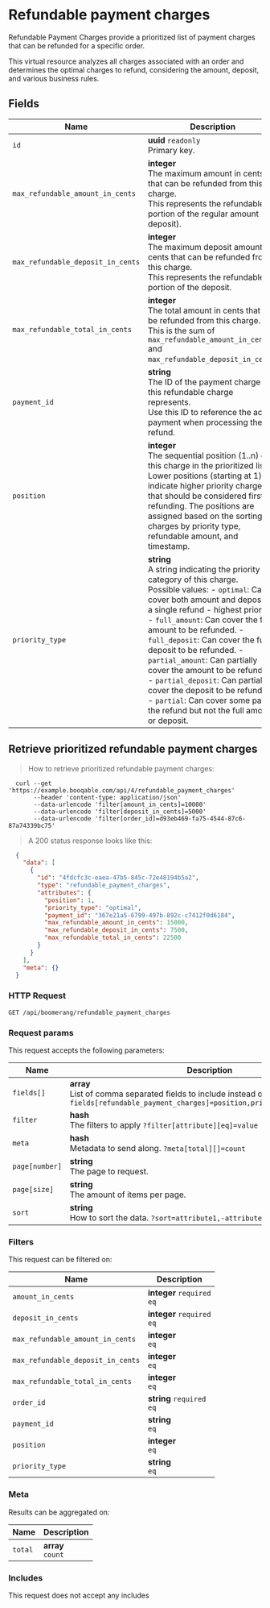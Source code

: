 # Refundable payment charges

Refundable Payment Charges provide a prioritized list of payment charges that can be refunded for a specific order.

This virtual resource analyzes all charges associated with an order and determines the optimal charges to refund,
considering the amount, deposit, and various business rules.

## Fields

 Name | Description
-- | --
`id` | **uuid** `readonly`<br>Primary key.
`max_refundable_amount_in_cents` | **integer** <br>The maximum amount in cents that can be refunded from this charge.<br>This represents the refundable portion of the regular amount (not deposit). 
`max_refundable_deposit_in_cents` | **integer** <br>The maximum deposit amount in cents that can be refunded from this charge.<br>This represents the refundable portion of the deposit. 
`max_refundable_total_in_cents` | **integer** <br>The total amount in cents that can be refunded from this charge.<br>This is the sum of `max_refundable_amount_in_cents` and `max_refundable_deposit_in_cents`. 
`payment_id` | **string** <br>The ID of the payment charge that this refundable charge represents.<br>Use this ID to reference the actual payment when processing the refund. 
`position` | **integer** <br>The sequential position (1..n) of this charge in the prioritized list.<br>Lower positions (starting at 1) indicate higher priority charges that should be considered first for refunding. The positions are assigned based on the sorting of charges by priority type, refundable amount, and timestamp. 
`priority_type` | **string** <br>A string indicating the priority category of this charge.<br>Possible values: - `optimal`: Can cover both amount and deposit in a single refund - highest priority. - `full_amount`: Can cover the full amount to be refunded. - `full_deposit`: Can cover the full deposit to be refunded. - `partial_amount`: Can partially cover the amount to be refunded. - `partial_deposit`: Can partially cover the deposit to be refunded. - `partial`: Can cover some part of the refund but not the full amount or deposit. 


## Retrieve prioritized refundable payment charges


> How to retrieve prioritized refundable payment charges:

```shell
  curl --get 'https://example.booqable.com/api/4/refundable_payment_charges'
       --header 'content-type: application/json'
       --data-urlencode 'filter[amount_in_cents]=10000'
       --data-urlencode 'filter[deposit_in_cents]=5000'
       --data-urlencode 'filter[order_id]=d93eb469-fa75-4544-87c6-87a74339bc75'
```

> A 200 status response looks like this:

```json
  {
    "data": [
      {
        "id": "4fdcfc3c-eaea-47b5-845c-72e48194b5a2",
        "type": "refundable_payment_charges",
        "attributes": {
          "position": 1,
          "priority_type": "optimal",
          "payment_id": "367e21a5-6799-497b-892c-c7412f0d6184",
          "max_refundable_amount_in_cents": 15000,
          "max_refundable_deposit_in_cents": 7500,
          "max_refundable_total_in_cents": 22500
        }
      }
    ],
    "meta": {}
  }
```

### HTTP Request

`GET /api/boomerang/refundable_payment_charges`

### Request params

This request accepts the following parameters:

Name | Description
-- | --
`fields[]` | **array** <br>List of comma separated fields to include instead of the default fields. `?fields[refundable_payment_charges]=position,priority_type,payment_id`
`filter` | **hash** <br>The filters to apply `?filter[attribute][eq]=value`
`meta` | **hash** <br>Metadata to send along. `?meta[total][]=count`
`page[number]` | **string** <br>The page to request.
`page[size]` | **string** <br>The amount of items per page.
`sort` | **string** <br>How to sort the data. `?sort=attribute1,-attribute2`


### Filters

This request can be filtered on:

Name | Description
-- | --
`amount_in_cents` | **integer** `required`<br>`eq`
`deposit_in_cents` | **integer** `required`<br>`eq`
`max_refundable_amount_in_cents` | **integer** <br>`eq`
`max_refundable_deposit_in_cents` | **integer** <br>`eq`
`max_refundable_total_in_cents` | **integer** <br>`eq`
`order_id` | **string** `required`<br>`eq`
`payment_id` | **string** <br>`eq`
`position` | **integer** <br>`eq`
`priority_type` | **string** <br>`eq`


### Meta

Results can be aggregated on:

Name | Description
-- | --
`total` | **array** <br>`count`


### Includes

This request does not accept any includes